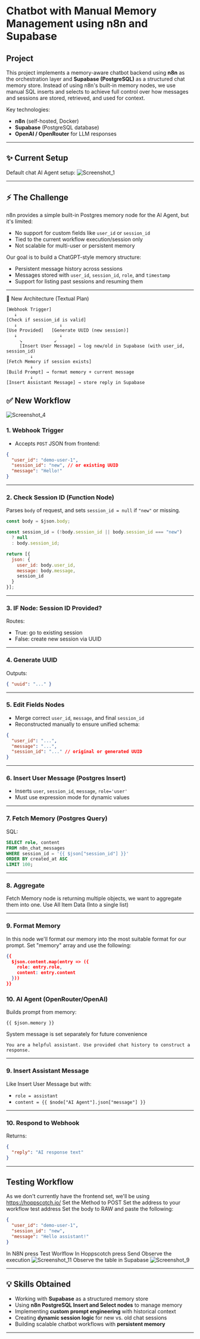 # Chatbot with Manual Memory Management using n8n and Supabase

## Project
This project implements a memory-aware chatbot backend using **n8n** as the orchestration layer and **Supabase (PostgreSQL)** as a structured chat memory store. Instead of using n8n's built-in memory nodes, we use manual SQL inserts and selects to achieve full control over how messages and sessions are stored, retrieved, and used for context.

Key technologies:
- **n8n** (self-hosted, Docker)
- **Supabase** (PostgreSQL database)
- **OpenAI / OpenRouter** for LLM responses

---

## ✨ Current Setup

Default chat AI Agent setup:
![Screenshot_1](https://github.com/user-attachments/assets/61c85449-587a-42af-ba50-c1815473367f)

---
## ⚡ The Challenge

n8n provides a simple built-in Postgres memory node for the AI Agent, but it's limited:
- No support for custom fields like `user_id` or `session_id`
- Tied to the current workflow execution/session only
- Not scalable for multi-user or persistent memory

Our goal is to build a ChatGPT-style memory structure:
- Persistent message history across sessions
- Messages stored with `user_id`, `session_id`, `role`, and `timestamp`
- Support for listing past sessions and resuming them

---

🧠 New Architecture (Textual Plan)
```
[Webhook Trigger]
   ↓
[Check if session_id is valid]
   ↓                ↓
[Use Provided]   [Generate UUID (new session)]
   ↓                ↓
     ↘            ↙
     [Insert User Message] → log new/old in Supabase (with user_id, session_id)
         ↓
[Fetch Memory if session exists]
         ↓
[Build Prompt] → format memory + current message
         ↓
[Insert Assistant Message] → store reply in Supabase
```
## ✅ New Workflow

![Screenshot_4](https://github.com/user-attachments/assets/eba53369-b2e0-48ff-ad77-133770dd029a)


### 1. **Webhook Trigger**
- Accepts `POST` JSON from frontend:
```json
{
  "user_id": "demo-user-1",
  "session_id": "new", // or existing UUID
  "message": "Hello!"
}
```

---

### 2. **Check Session ID (Function Node)**
Parses `body` of request, and sets `session_id = null` if `"new"` or missing.

```javascript
const body = $json.body;

const session_id = (!body.session_id || body.session_id === "new")
  ? null
  : body.session_id;

return [{
  json: {
    user_id: body.user_id,
    message: body.message,
    session_id
  }
}];
```

---

### 3. **IF Node: Session ID Provided?**
Routes:
- True: go to existing session
- False: create new session via UUID

---

### 4. **Generate UUID**
Outputs:
```json
{ "uuid": "..." }
```

---

### 5. **Edit Fields Nodes**
- Merge correct `user_id`, `message`, and final `session_id`
- Reconstructed manually to ensure unified schema:
```json
{
  "user_id": "...",
  "message": "...",
  "session_id": "..." // original or generated UUID
}
```

---

### 6. **Insert User Message (Postgres Insert)**
- Inserts `user`, `session_id`, `message`, `role='user'`
- Must use expression mode for dynamic values

---

### 7. **Fetch Memory (Postgres Query)**
SQL:
```sql
SELECT role, content
FROM n8n_chat_messages
WHERE session_id = '{{ $json["session_id"] }}'
ORDER BY created_at ASC
LIMIT 100;
```

---

### 8. **Aggregate**

Fetch Memory node is returning multiple objects, we want to aggregate them into one. Use All Item Data (Into a single list)

---

### 9. **Format Memory**

In this node we'll format our memory into the most suitable format for our prompt.
Set "memory" array and use the following:
```json
{{ 
  $json.content.map(entry => ({
    role: entry.role,
    content: entry.content
  })) 
}}
```
### 10. **AI Agent (OpenRouter/OpenAI)**
Builds prompt from memory:
```text
{{ $json.memory }}
```
System message is set separately for future convenience
```text
You are a helpful assistant. Use provided chat history to construct a response.
```

---

### 9. **Insert Assistant Message**
Like Insert User Message but with:
- `role = assistant`
- `content = {{ $node["AI Agent"].json["message"] }}`

---

### 10. **Respond to Webhook**
Returns:
```json
{
  "reply": "AI response text"
}
```

---

## Testing Workflow

As we don't currently have the frontend set, we'll be using https://hoppscotch.io/ 
Set the Method to POST
Set the address to your workflow test address
Set the body to RAW and paste the following:

``` json
{
  "user_id": "demo-user-1",
  "session_id": "new",
  "message": "Hello assistant!"
}
```
In N8N press Test Worlflow
In Hoppscotch press Send
Observe the execution
![Screenshot_11](https://github.com/user-attachments/assets/1b1925cd-ff46-4f52-92cb-dea27e96841b)
Observe the table in Supabase
![Screenshot_9](https://github.com/user-attachments/assets/14524cec-11bb-4aa0-b9fa-a29fb112ba1d)



---

## 💡 Skills Obtained

- Working with **Supabase** as a structured memory store
- Using **n8n PostgreSQL Insert and Select nodes** to manage memory
- Implementing **custom prompt engineering** with historical context
- Creating **dynamic session logic** for new vs. old chat sessions
- Building scalable chatbot workflows with **persistent memory**

---
